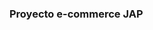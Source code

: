### Proyecto e-commerce JAP


<!--
**ximehe/ximehe** is a ✨ _special_ ✨ repository because its `README.md` (this file) appears on your GitHub profile.

Here are some ideas to get you started:

: ...
-->
